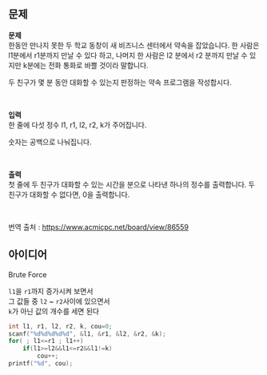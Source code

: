 ## 문제
**문제**  
한동안 만나지 못한 두 학교 동창이 새 비즈니스 센터에서 약속을 잡았습니다. 한 사람은 l1분에서 r1분까지 만날 수 있다 하고, 나머지 한 사람은 l2 분에서 r2 분까지 만날 수 있지만 k분에는 전화 통화로 바쁠 것이라 말합니다.

두 친구가 몇 분 동안 대화할 수 있는지 판정하는 약속 프로그램을 작성합시다.

<br/>

**입력**  
한 줄에 다섯 정수 l1, r1, l2, r2, k가 주어집니다.

숫자는 공백으로 나눠집니다.

<br/>

**출력**  
첫 줄에 두 친구가 대화할 수 있는 시간을 분으로 나타낸 하나의 정수를 출력합니다. 두 친구가 대화할 수 없다면, 0을 출력합니다.

<br/>

번역 출처 : https://www.acmicpc.net/board/view/86559

## 아이디어
Brute Force

`l1`을 `r1`까지 증가시켜 보면서  
그 값들 중 `l2` ~ `r2`사이에 있으면서  
`k`가 아닌 값의 개수를 세면 된다
```c
int l1, r1, l2, r2, k, cou=0;
scanf("%d%d%d%d%d", &l1, &r1, &l2, &r2, &k);
for( ; l1<=r1 ; l1++)
	if(l1>=l2&&l1<=r2&&l1!=k)
		cou++;
printf("%d", cou);
```